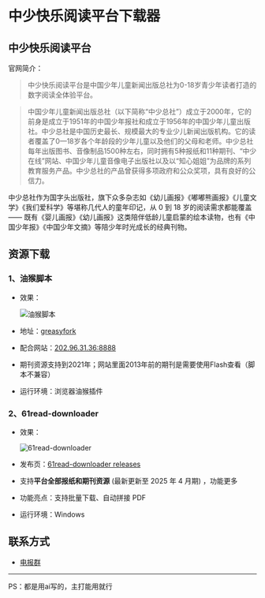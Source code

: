 # 中少快乐阅读平台下载器

## 中少快乐阅读平台

官网简介：

> 中少快乐阅读平台是中国少年儿童新闻出版总社为0-18岁青少年读者打造的数字阅读全体验平台。


> 中国少年儿童新闻出版总社（以下简称“中少总社”）成立于2000年，它的前身是成立于1951年的中国少年报社和成立于1956年的中国少年儿童出版社。中少总社是中国历史最长、规模最大的专业少儿新闻出版机构。它的读者覆盖了0—18岁各个年龄段的少年儿童以及他们的父母和老师。中少总社每年出版图书、音像制品1500种左右，同时拥有5种报纸和11种期刊、“中少在线”网站、中国少年儿童音像电子出版社以及以“知心姐姐”为品牌的系列教育服务产品。中少总社的产品曾获得多项政府和公众奖项，具有良好的公信力。

中少总社作为国字头出版社，旗下众多杂志如《幼儿画报》《嘟嘟熊画报》《儿童文学》《我们爱科学》等堪称几代人的童年印记，从 0 到 18 岁的阅读需求都能覆盖 —— 既有《婴儿画报》《幼儿画报》这类陪伴低龄儿童启蒙的绘本读物，也有《中国少年报》《中国少年文摘》等陪少年时光成长的经典刊物。

## 资源下载

### 1、油猴脚本

- 效果：

  ![油猴脚本](https://linux.do/uploads/default/optimized/4X/f/3/b/f3bc2cfc0eae0e5b96d6112a4c18a16352439914_2_690x374.jpeg)


- 地址：[greasyfork](https://greasyfork.org/zh-CN/scripts/535366)

- 配合网站：[202.96.31.36:8888](http://202.96.31.36:8888/reading/moremagazines/baozhi)

- 期刊资源支持到2021年；网站里面2013年前的期刊是需要使用Flash查看（脚本不兼容）

- 运行环境：浏览器油猴插件

### 2、61read-downloader

- 效果：

  ![61read-downloader](https://linux.do/uploads/default/optimized/4X/b/7/d/b7d72fff1d8a5212cd284bcd0d5e0e8684d5e31d_2_690x435.jpeg)


- 发布页：[61read-downloader releases](https://github.com/yooyax/61read-downloader/tree/main/releases)

- 支持**平台全部报纸和期刊资源** (最新更新至 2025 年 4 月期) ，功能更多

- 功能亮点：支持批量下载、自动拼接 PDF

- 运行环境：Windows

## 联系方式

- [电报群](https://t.me/+PFnv9xHg9-FkNjU1)

------

PS：都是用ai写的，主打能用就行
